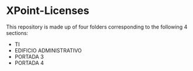# XPoint-Licenses

This repository is made up of four folders corresponding to the following 4 sections:

* TI
* EDIFICIO ADMINISTRATIVO
* PORTADA 3
* PORTADA 4
